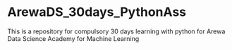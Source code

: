 # ArewaDS_30days_PythonAss
This is a repository for compulsory 30 days learning with python for Arewa Data Science Academy for Machine Learning

